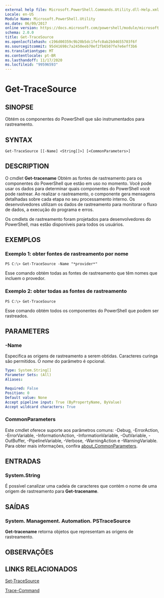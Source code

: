 ```yaml
---
external help file: Microsoft.PowerShell.Commands.Utility.dll-Help.xml
Locale: en-US
Module Name: Microsoft.PowerShell.Utility
ms.date: 06/09/2017
online version: https://docs.microsoft.com/powershell/module/microsoft.powershell.utility/get-tracesource?view=powershell-7.2&WT.mc_id=ps-gethelp
schema: 2.0.0
title: Get-TraceSource
ms.openlocfilehash: c196d00359c9b20b5dc1fefc0ab2b94655703f6f
ms.sourcegitcommit: 95d41698c7a2450eeb70ef2fb6507fe7e6eff3b6
ms.translationtype: MT
ms.contentlocale: pt-BR
ms.lasthandoff: 11/17/2020
ms.locfileid: "99596593"
---
```

# Get-TraceSource

## SINOPSE
Obtém os componentes do PowerShell que são instrumentados para rastreamento.

## SYNTAX

```
Get-TraceSource [[-Name] <String[]>] [<CommonParameters>]
```

## DESCRIPTION

O cmdlet **Get-tracename** Obtém as fontes de rastreamento para os componentes do PowerShell que estão em uso no momento.
Você pode usar os dados para determinar quais componentes do PowerShell você pode rastrear.
Ao realizar o rastreamento, o componente gera mensagens detalhadas sobre cada etapa no seu processamento interno.
Os desenvolvedores utilizam os dados de rastreamento para monitorar o fluxo de dados, a execução do programa e erros.

Os cmdlets de rastreamento foram projetados para desenvolvedores do PowerShell, mas estão disponíveis para todos os usuários.

## EXEMPLOS

### Exemplo 1: obter fontes de rastreamento por nome

```
PS C:\> Get-TraceSource -Name "*provider*"
```

Esse comando obtém todas as fontes de rastreamento que têm nomes que incluem o provedor.

### Exemplo 2: obter todas as fontes de rastreamento

```
PS C:\> Get-TraceSource
```

Esse comando obtém todos os componentes do PowerShell que podem ser rastreados.

## PARAMETERS

### -Name

Especifica as origens de rastreamento a serem obtidas.
Caracteres curinga são permitidos.
O *nome* do parâmetro é opcional.

```yaml
Type: System.String[]
Parameter Sets: (All)
Aliases:

Required: False
Position: 0
Default value: None
Accept pipeline input: True (ByPropertyName, ByValue)
Accept wildcard characters: True
```

### CommonParameters

Este cmdlet oferece suporte aos parâmetros comuns: -Debug, -ErrorAction, -ErrorVariable, -InformationAction, -InformationVariable, -OutVariable, -OutBuffer, -PipelineVariable, -Verbose, -WarningAction e -WarningVariable. Para obter mais informações, confira [about_CommonParameters](https://go.microsoft.com/fwlink/?LinkID=113216).

## ENTRADAS

### System.String

É possível canalizar uma cadeia de caracteres que contém o nome de uma origem de rastreamento para **Get-tracename**.

## SAÍDAS

### System. Management. Automation. PSTraceSource

**Get-tracename** retorna objetos que representam as origens de rastreamento.

## OBSERVAÇÕES

## LINKS RELACIONADOS

[Set-TraceSource](Set-TraceSource.md)

[Trace-Command](Trace-Command.md)

